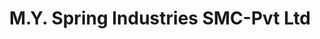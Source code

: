 ---
title: "M.Y. Spring Industries SMC-Pvt Ltd"
url: /karachi/m-y-spring-industries-smc-pvt-ltd/
shop: Allgemein
---